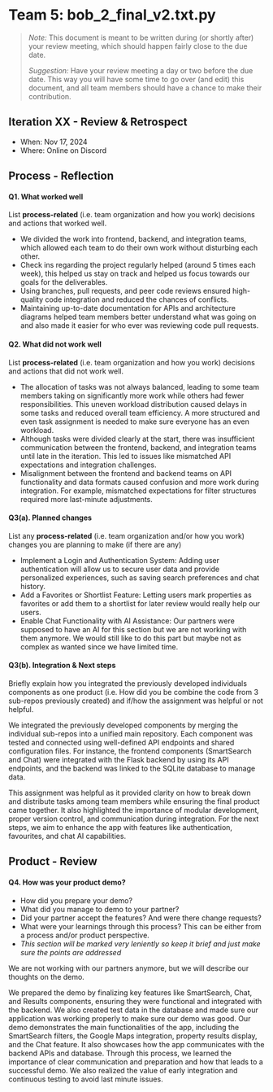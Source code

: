 # Team 5: bob_2_final_v2.txt.py

> _Note:_ This document is meant to be written during (or shortly after) your review meeting, which should happen fairly close to the due date.
>
> _Suggestion:_ Have your review meeting a day or two before the due date. This way you will have some time to go over (and edit) this document, and all team members should have a chance to make their contribution.

## Iteration XX - Review & Retrospect

- When: Nov 17, 2024
- Where: Online on Discord

## Process - Reflection

#### Q1. What worked well

List **process-related** (i.e. team organization and how you work) decisions and actions that worked well.

- We divided the work into frontend, backend, and integration teams, which allowed each team to do their own work without disturbing each other. 
- Check ins regarding the project regularly helped (around 5 times each week), this helped us stay on track and helped us focus towards our goals for the deliverables.
- Using branches, pull requests, and peer code reviews ensured high-quality code integration and reduced the chances of conflicts.
- Maintaining up-to-date documentation for APIs and architecture diagrams helped team members better understand what was going on and also made it easier for who ever was reviewing code pull requests.

#### Q2. What did not work well

List **process-related** (i.e. team organization and how you work) decisions and actions that did not work well.

- The allocation of tasks was not always balanced, leading to some team members taking on significantly more work while others had fewer responsibilities. This uneven workload distribution caused delays in some tasks and reduced overall team efficiency. A more structured and even task assignment is needed to make sure everyone has an even workload.
- Although tasks were divided clearly at the start, there was insufficient communication between the frontend, backend, and integration teams until late in the iteration. This led to issues like mismatched API expectations and integration challenges.
- Misalignment between the frontend and backend teams on API functionality and data formats caused confusion and more work during integration. For example, mismatched expectations for filter structures required more last-minute adjustments.

#### Q3(a). Planned changes

List any **process-related** (i.e. team organization and/or how you work) changes you are planning to make (if there are any)

- Implement a Login and Authentication System: Adding user authentication will allow us to secure user data and provide personalized experiences, such as saving search preferences and chat history.
- Add a Favorites or Shortlist Feature: Letting users mark properties as favorites or add them to a shortlist for later review would really help our users.
- Enable Chat Functionality with AI Assistance: Our partners were supposed to have an AI for this section but we are not working with them anymore. We would still like to do this part but maybe not as complex as wanted since we have limited time.
#### Q3(b). Integration & Next steps

Briefly explain how you integrated the previously developed individuals components as one product (i.e. How did you be combine the code from 3 sub-repos previously created) and if/how the assignment was helpful or not helpful.

We integrated the previously developed components by merging the individual sub-repos into a unified main repository. Each component was tested and connected using well-defined API endpoints and shared configuration files. For instance, the frontend components (SmartSearch and Chat) were integrated with the Flask backend by using its API endpoints, and the backend was linked to the SQLite database to manage data.

This assignment was helpful as it provided clarity on how to break down and distribute tasks among team members while ensuring the final product came together. It also highlighted the importance of modular development, proper version control, and communication during integration. For the next steps, we aim to enhance the app with features like authentication, favourites, and chat AI capabilities.

## Product - Review

#### Q4. How was your product demo?

- How did you prepare your demo?
- What did you manage to demo to your partner?
- Did your partner accept the features? And were there change requests?
- What were your learnings through this process? This can be either from a process and/or product perspective.
- _This section will be marked very leniently so keep it brief and just make sure the points are addressed_


We are not working with our partners anymore, but we will describe our thoughts on the demo. 

We prepared the demo by finalizing key features like SmartSearch, Chat, and Results components, ensuring they were functional and integrated with the backend. We also created test data in the database and made sure our application was working properly to make sure our demo was good. Our demo demonstrates the main functionalities of the app, including the SmartSearch filters, the Google Maps integration, property results display, and the Chat feature. It also showcases how the app communicates with the backend APIs and database. Through this process, we learned the importance of clear communication and preparation and how that leads to a successful demo. We also realized the value of early integration and continuous testing to avoid last minute issues.

